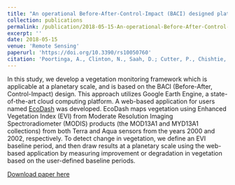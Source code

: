 ```yaml
---
title: "An operational Before-After-Control-Impact (BACI) designed platform for vegetation monitoring at planetary scale"
collection: publications
permalink: /publication/2018-05-15-An-operational-Before-After-Control-Impact-(BACI)-designed-platform-for-vegetation-monitoring-at-planetary-scale
excerpt: ''
date: 2018-05-15
venue: 'Remote Sensing'
paperurl: 'https://doi.org/10.3390/rs10050760'
citation: 'Poortinga, A., Clinton, N., Saah, D.; Cutter, P., Chishtie, F., Markert, K.N., Anderson, E.R., Troy, A., Fenn, M.; Tran, L.H., Bean, B., Nguyen, Q., Bhandari, B., Johnson, G., and Towashiraporn, P. (2018), An operational Before-After-Control-Impact (BACI) designed platform for vegetation monitoring at planetary scale, Remote Sens., 10(5), 760,'
---
```

In this study, we develop a vegetation monitoring framework which is applicable at a planetary scale, and is based on the BACI (Before-After, Control-Impact) design. This approach utilizes Google Earth Engine, a state-of-the-art cloud computing platform. A web-based application for users named [EcoDash](http://tethys.sig-gis.com/apps/ecodash) was developed. EcoDash maps vegetation using Enhanced Vegetation Index (EVI) from Moderate Resolution Imaging Spectroradiometer (MODIS) products (the MOD13A1 and MYD13A1 collections) from both Terra and Aqua sensors from the years 2000 and 2002, respectively. To detect change in vegetation, we define an EVI baseline period, and then draw results at a planetary scale using the web-based application by measuring improvement or degradation in vegetation based on the user-defined baseline periods.

[Download paper here](http://kmarkert.github.io/files/remotesensing-10-00760.pdf)
